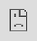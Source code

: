 ```yaml
---
layout: default
title: Local Businesses
permalink: /local-businesses/
---
```


<iframe width="100%" height="100%" src="https://www.youtube.com/embed/VEr9b0eCuyw?rel=0" frameborder="0" allowfullscreen="" style="position: absolute; top: 0px; left: 0px;"></iframe>

<p style="text-align: center;"><em>Turnkey Vacation Rentals is changing the way home renters and homeowners operate. Sarah Carter joined me recently to explain how.</em></p>

I had the pleasure of recently being joined by Sarah Carter of Turnkey Vacation Rentals. We talked about her business, how they are working to enhance the real estate experience for renters and property owners, and much more. <strong>Here’s an outline of our discussion, with timestamps so that you can skip around to the section(s) that interest you most:</strong>

0:10- How did Turnkey get started and what problems were they trying to solve?
1:40- What exactly does Turnkey do?
6:00- How Turnkey ensures that their renters always have a great stay
8:40- Why having great guest reviews is so important to Turnkey
9:30- Who are Turnkey’s ideal customers?
10:40- The No. 1 question Sarah hears from potential clients and customers
15:30- How is Turnkey handling Seattle’s recent restrictions on short-term rentals?
18:15- What is the big problem that Turnkey’s customers run into and how does Sarah advise them on solving it?

<strong>Turnkey is actually making a few special offers for a few select groups of people out there.</strong> For Realtors and Brokers, for every homeowner that they refer to Turnkey that signs up, they will get a referral bonus of $1,500. This bonus is unlimited.

For homeowners, if you sign a contract with Turnkey, they will offer a complimentary deep clean of your property. Make sure you mention that you heard the offer through my blog!

Thanks so much to Sarah for joining me. If you have any questions for her about Turnkey, what they do, or how they can help you, reach out to her at (888) 512-0498 or visit their website <a href="https://www.turnkeyvr.com/" target="_blank">here.</a>

If you have any other questions for me in the meantime, don’t hesitate to give me a call or send me an email. I look forward to hearing from you soon!
